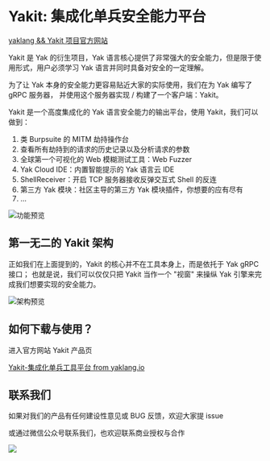 # Yakit: 集成化单兵安全能力平台

[yaklang && Yakit 项目官方网站](http://www.yaklang.io/)

Yakit 是 Yak 的衍生项目，Yak 语言核心提供了非常强大的安全能力，但是限于使用形式，用户必须学习 Yak 语言并同时具备对安全的一定理解。

为了让 Yak 本身的安全能力更容易贴近大家的实际使用，我们在为 Yak 编写了 gRPC 服务器， 并使用这个服务器实现 / 构建了一个客户端：Yakit。

Yakit 是一个高度集成化的 Yak 语言安全能力的输出平台，使用 Yakit，我们可以做到：

1. 类 Burpsuite 的 MITM 劫持操作台
1. 查看所有劫持到的请求的历史记录以及分析请求的参数
1. 全球第一个可视化的 Web 模糊测试工具：Web Fuzzer
1. Yak Cloud IDE：内置智能提示的 Yak 语言云 IDE
1. ShellReceiver：开启 TCP 服务器接收反弹交互式 Shell 的反连
1. 第三方 Yak 模块：社区主导的第三方 Yak 模块插件，你想要的应有尽有
1. ...

![功能预览](http://www.yaklang.io/assets/images/yakit-poc-loaded-136aa1bd8e078db19aa74b4d8b4f429a.jpg)

## 第一无二的 Yakit 架构

正如我们在上面提到的，Yakit 的核心并不在工具本身上，而是依托于 Yak gRPC 接口； 也就是说，我们可以仅仅只把 Yakit 当作一个 "视窗" 来操纵 Yak 引擎来完成我们想要实现的安全能力。

![架构预览](http://www.yaklang.io/assets/images/arch-bd2e0f27b2ce06d93c7d75a78d59e1c0.jpg)

## 如何下载与使用？

进入官方网站 Yakit 产品页

[Yakit-集成化单兵工具平台 from yaklang.io](http://www.yaklang.io/products/intro/)

## 联系我们

如果对我们的产品有任何建设性意见或 BUG 反馈，欢迎大家提 issue

或通过微信公众号联系我们，也欢迎联系商业授权与合作

![](https://www.yaklang.io/assets/images/qrcode_for_yaklang-f67bc5fedba90c628080507245f66a34.jpg)